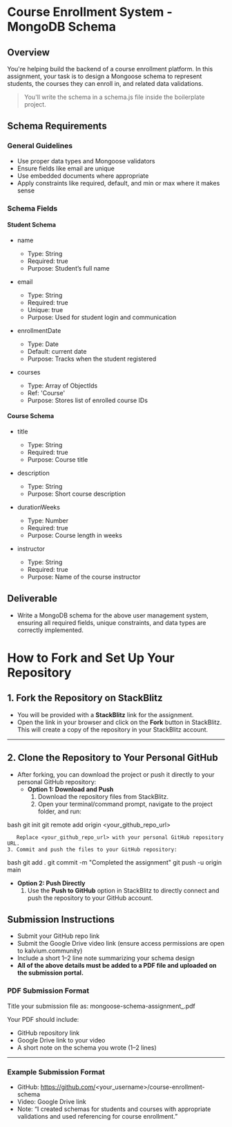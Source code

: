# **Course Enrollment System - MongoDB Schema**

## **Overview**

You're helping build the backend of a course enrollment platform. In this assignment, your task is to design a Mongoose schema to represent students, the courses they can enroll in, and related data validations.

> You'll write the schema in a schema.js file inside the boilerplate project.

## **Schema Requirements**

### **General Guidelines**

- Use proper data types and Mongoose validators
- Ensure fields like email are unique
- Use embedded documents where appropriate
- Apply constraints like required, default, and min or max where it makes sense

### **Schema Fields**

#### **Student Schema**

- name

  - Type: String
  - Required: true
  - Purpose: Student’s full name

- email

  - Type: String
  - Required: true
  - Unique: true
  - Purpose: Used for student login and communication

- enrollmentDate

  - Type: Date
  - Default: current date
  - Purpose: Tracks when the student registered

- courses

  - Type: Array of ObjectIds
  - Ref: 'Course'
  - Purpose: Stores list of enrolled course IDs

#### **Course Schema**

- title

  - Type: String
  - Required: true
  - Purpose: Course title

- description

  - Type: String
  - Purpose: Short course description

- durationWeeks

  - Type: Number
  - Required: true
  - Purpose: Course length in weeks

- instructor

  - Type: String
  - Required: true
  - Purpose: Name of the course instructor

## **Deliverable**

- Write a MongoDB schema for the above user management system, ensuring all required fields, unique constraints, and data types are correctly implemented.

# **How to Fork and Set Up Your Repository**

## **1. Fork the Repository on StackBlitz**

- You will be provided with a **StackBlitz** link for the assignment.
- Open the link in your browser and click on the **Fork** button in StackBlitz.  
  This will create a copy of the repository in your StackBlitz account.

---

## **2. Clone the Repository to Your Personal GitHub**

- After forking, you can download the project or push it directly to your personal GitHub repository:
  - **Option 1: Download and Push**
    1. Download the repository files from StackBlitz.
    2. Open your terminal/command prompt, navigate to the project folder, and run:

bash
git init
git remote add origin <your_github_repo_url>

       Replace <your_github_repo_url> with your personal GitHub repository URL.
    3. Commit and push the files to your GitHub repository:


bash
git add .
git commit -m "Completed the assignment"
git push -u origin main

- **Option 2: Push Directly**
  1. Use the **Push to GitHub** option in StackBlitz to directly connect and push the repository to your GitHub account.

## **Submission Instructions**

- Submit your GitHub repo link
- Submit the Google Drive video link (ensure access permissions are open to kalvium.community)
- Include a short 1–2 line note summarizing your schema design
- **All of the above details must be added to a PDF file and uploaded on the submission portal.**

### **PDF Submission Format**

Title your submission file as:
mongoose-schema-assignment\_<yourname>.pdf

Your PDF should include:

- GitHub repository link
- Google Drive link to your video
- A short note on the schema you wrote (1–2 lines)

---

### **Example Submission Format**

- GitHub: https://github.com/<your_username>/course-enrollment-schema
- Video: Google Drive link
- Note: “I created schemas for students and courses with appropriate validations and used referencing for course enrollment.”
